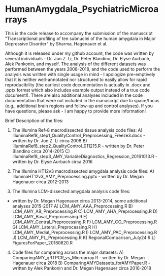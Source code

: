 # HumanAmygdala_PsychiatricMicroarrays

This is the code release to accompany the submission of the manuscript "Transcriptional profiling of ten subnuclei of the human amygdala in Major Depressive Disorder" by Sharma, Hagenauer et al.

Although it is released under my github account, the code was written by several individuals - Dr. Jun Z. Li, Dr. Peter Blandino, Dr. Elyse Aurbach, Alek Pankonin, and myself. The analysis of the different datasets was performed between the years 2008-2018, and the code used to perform the analysis was written with single usage in mind - I apologize pre-emptively that it is neither well-annotated nor structured to easily allow for rapid reproducibility (the earliest code documentation is actually in .docx and .pptx format which also includes example output instead of a true code document!). There are also additional analyses included in the code documentation that were not included in the manuscript due to space/focus (e.g., additional brain regions and follow-up and control analyses). If you have questions, please ask - I am happy to provide more information!

Brief Description of the files:

1) The Illumina Ref-8 macrodissected tissue analysis code files:
  A) IlluminaRef8_step1_QualityControl_Preprocessing_Freeze3.docx - written by Dr. Jun Z. Li circa 2008
  B) IlluminaRef8_step2_QualityControl_011215.R - written by Dr. Peter Blandino circa 2014-2015
  C) IlluminaRef8_step3_AMY_VariableDiagnostics_Regression_20161013.R - written by Dr. Elyse Aurbach circa 2016

2) The Illumina HT12v3 macrodissected amygdala analysis code files:
  A) IlluminaHT12v3_AMY_Preprocessing.pptx - written by Dr. Megan Hagenauer circa 2012-2013

3) The Illumina LCM-dissected amygdala analysis code files: 
  - written by Dr. Megan Hagenauer circa 2013-2014, some additional analyses 2015-2017
  A) LCM_AMY_AAA_Preprocessing.R
  B) LCM_AMY_AB_Preprocessing.R
  C) LCM_AMY_AHA_Preprocessing.R
  D) LCM_AMY_Basal_Preprocessing.R
  E) LCM_AMY_Central_Preprocessing.R
  F) LCM_AMY_CO_Preprocessing.R
  G) LCM_AMY_Lateral_Preprocessing.R
  H) LCM_AMY_Medial_Preprocessing.R
  I) LCM_AMY_PAC_Preprocessing.R
  J) LCM_AMY_PL_Preprocessing.R
  K) RegionalComparison_July24.R
  L) FiguresForPaper_20180820.R
 
4) Code files for comparing across the major datasets:
  A) ComparingAMY_qRTPCR_vs_Microarray.R - written by Dr. Megan Hagenauer circa 2018
  B) ComparingAMYDatasets_forAMYPaper.R - written by Alek Pankonin and Dr. Megan Hagenauer circa 2016-2018
